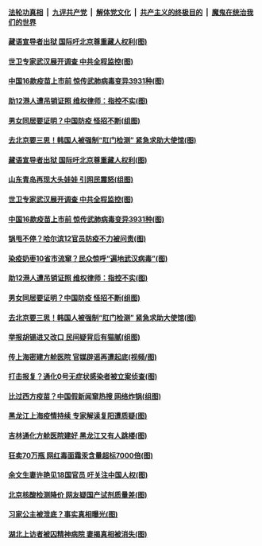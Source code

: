 

####  [法轮功真相](../../../../basic/blob/master/README.md?t=02012001) &nbsp;|&nbsp; [九评共产党](../../../../9ping.md/blob/master/README.md?t=02012001) &nbsp;|&nbsp; [解体党文化](../../../../jtdwh.md/blob/master/README.md?t=02012001)  &nbsp;|&nbsp; [共产主义的终极目的](../../../../gczydzjmd.md/blob/master/README.md?t=02012001) &nbsp;|&nbsp; [魔鬼在统治我们的世界](../../../../mgztzwmdsj.md/blob/master/README.md?t=02012001) 

#### [藏语宣导者出狱 国际吁北京尊重藏人权利(图)](../pages/p1/961017.md?t=02012001) 

#### [世卫专家武汉展开调查 中共全程监控(图)](../pages/p1/960985.md?t=02012001) 

#### [中国16款疫苗上市前 惊传武肺病毒变异3931种(图)](../pages/p1/960971.md?t=02012001) 

#### [助12港人遭吊销证照 维权律师：指控不实(图)](../pages/p1/960956.md?t=02012001) 

#### [男女同居要证明？中国防疫 怪招不断(组图)](../pages/p1/960904.md?t=02012001) 

#### [去北京要三思！韩国人被强制“肛门检测” 紧急求助大使馆(图)](../pages/p1/960889.md?t=02012001) 

#### [藏语宣导者出狱 国际吁北京尊重藏人权利(图)](../pages/p1/961017.md?t=02012001) 

#### [山东青岛再现大头娃娃 引网民震怒(组图)](../pages/p1/961031.md?t=02012001) 

#### [世卫专家武汉展开调查 中共全程监控(图)](../pages/p1/960985.md?t=02012001) 

#### [中国16款疫苗上市前 惊传武肺病毒变异3931种(图)](../pages/p1/960971.md?t=02012001) 

#### [锅甩不停？哈尔滨12官员防疫不力被问责(图)](../pages/p1/961003.md?t=02012001) 

#### [染疫奶枣10省市流窜？民众惊呼“遍地武汉病毒”(图)](../pages/p1/960967.md?t=02012001) 

#### [助12港人遭吊销证照 维权律师：指控不实(图)](../pages/p1/960956.md?t=02012001) 

#### [男女同居要证明？中国防疫 怪招不断(组图)](../pages/p1/960904.md?t=02012001) 

#### [去北京要三思！韩国人被强制“肛门检测” 紧急求助大使馆(图)](../pages/p1/960889.md?t=02012001) 

#### [举报胡锡进又改口 民间疑背后有猫腻(组图)](../pages/p1/960873.md?t=02012001) 

#### [传上海密建方舱医院 官媒辟谣再遭起底(视频/图)](../pages/p1/960867.md?t=02012001) 

#### [打击报复？通化0号无症状感染者被立案侦查(图)](../pages/p1/960806.md?t=02012001) 

#### [比过西方疫苗？中国假新闻窜热搜 网络炸锅(组图)](../pages/p1/960743.md?t=02012001) 

#### [黑龙江上海疫情持续 专家解读复阳遭质疑(图)](../pages/p1/960800.md?t=02012001) 

#### [吉林通化方舱医院建好 黑龙江又有人跳楼(图)](../pages/p1/960768.md?t=02012001) 

#### [狂卖70万瓶 网红毒面霜汞含量超标7000倍(图)](../pages/p1/960751.md?t=02012001) 

#### [余文生妻许艳见18国官员 吁关注中国人权(图)](../pages/p1/960736.md?t=02012001) 

#### [北京核酸检测降价 网友疑国产试剂质量差(图)](../pages/p1/960720.md?t=02012001) 

#### [习家公主被泄底？事实真相曝光(图)](../pages/p1/960706.md?t=02012001) 

#### [湖北上访者被囚精神病院 妻揭真相被消失(图)](../pages/p1/960750.md?t=02012001) 


